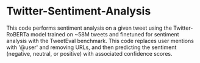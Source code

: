 # Twitter-Sentiment-Analysis
This code performs sentiment analysis on a given tweet using the Twitter-RoBERTa model trained on ~58M tweets and finetuned for sentiment analysis with the TweetEval benchmark. This code replaces user mentions with '@user' and removing URLs, and then predicting the sentiment (negative, neutral, or positive) with associated confidence scores.
